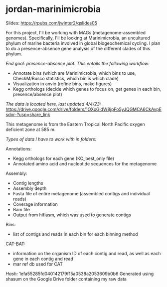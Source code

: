 # jordan-marinimicrobia

Slides: https://rpubs.com/jwinter2/qslides05

For this project, I'll be working with MAGs (metagenome-assembled genomes). Specifically, I'll be looking at Marinimicrobia, an uncultured phylum of marine bacteria involved in global biogeochemical cycling. I plan to do a presence-absence gene analysis of the different clades of this phylum.

*End goal: presence-absence plot. This entails the following workflow:*
- Annotate bins (which are Marinimicrobia, which bins to use, CheckM/Busco statistics, which bin is which clade)
- Visualization in anvio (refine bins, make figures)
- Kegg orthologs (decide which genes to focus on, get genes in each bin, presence/absence plot)

*The data is located here, last updated 4/4/23:* https://drive.google.com/drive/folders/1OXxGidW8jpFo5yJQGMCA6CkAvpEsdor-?usp=share_link

This metagenome is from the Eastern Tropical North Pacific oxygen deficient zone at 585 m.

*Types of data I have to work with in folders:*

Annotations:

- Kegg orthologs for each gene (KO_best_only file)
- Annotated amino acid and nucleotide sequences for the metagenome

Assembly:

- Contig lengths
- Assembly depth
- Fasta file of entire metagenome (assembled contigs and individual reads)
- Coverage information
- Bam file
- Output from hifiasm, which was used to generate contigs

Bins:

- list of contigs and reads in each bin for each binning method

CAT-BAT:
- information on the organism ID of each contig and read, as well as each gene in each contig and read
- mar ref db used for CAT

*Hash:* 1efa55285fd040142179f15a0538a2053609b0b6
Generated using shasum on the Google Drive folder containing my raw data
